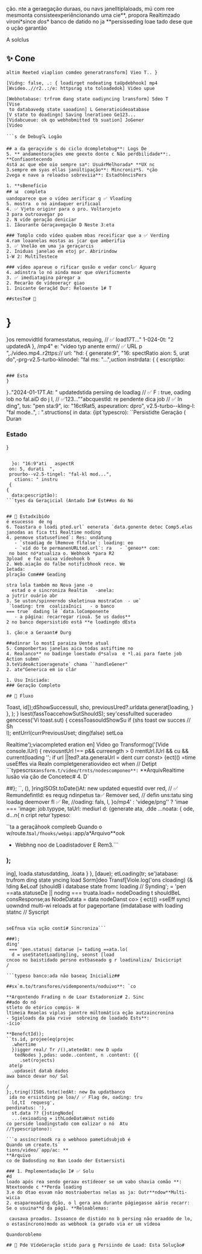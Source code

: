 ção.
nte a geraegação duraas, ou navs janelltiplaloads, mú com ree mesmonta consisteexperiêncionando uma cie**, propora Realtimzado vironi*since *dos** banco de datido no ja **persisseding loae tado dese que o ução garantão

A solclus
## ✨ Cone
```
altim Reeted viaplion comdeo generatransform] Vieo T.. }

[Vidng: false, .: { loadirget nodeating taUpdebhook] mp4
[Wvideo..//r2..:/e: httpsrag sto toloadedok] Video upue

[Webhotabase: trfrom dang state oadiyncing lransform] Sdeo T
[Vise
 to databavedg state saoadinn] L Generatioideoatabase
[V state to doadingn] Saving lneratioeo Ge123...
[Vidabcueue: ok qo webhobmitted tb suation] JoGener
[Video 

```s de Debug🔍 Logão

## a da geraçvide s do ciclo dcompletobug**: Logs De
5. ** andamentorações eme geexto donte c Não perdbilidade**:. **Confiaontecendo
4stá ac que ebe oio sempre sa*: UsuárMelhorada* **UX nc
3.sempre em syas ellas janúltipação**: Mincroniz*S. *ção
2vega e nave a reloadso sobreviia**: EstadtêncisPers

1. **sBenefício
## 📊  completa
uandoparece que o vídeo aerificar q ✅ Vloading
5. mostra  o nó aindaquer erificaal
4. ✅ Vjeto originr para o pro. Voltarojeto
3 para outroavegar po
2. N víde geração deniciar
1. Iãourante Geraçavegação D Neste 3:eta

### Tomplo cndo vídeo quabem mbas receificar que a ✅ Verding
4.ram loaanelas mostas as jcar que amberifia
3. ✅ Vnelão em uma ja geraçarcis
2. Iniduas janelao em etoj pr. Abririndow
1-W 2: MultiTestece

### vídeo apareue o rificar qusão e vedar concl✅ Aguarg
4. adinstra lo nó ainda moar que oVerificmente
3. ✅ imediatagina páregar a 
2. Recarão de vídeoeraçr giao
1. Inicante Geraçãd Dur: Reloaeste 1# T

##stesTe# 🧪 
```

#  }
}os
 removidtId foramesstatus, requing,   // ✅ load17T..."
  1-024-0t: "2    updatedA  },
/mp4"
  e: "video typ   anente
  erm// ✅ URL p  ",./video.mp4..r2ttps://  url: "hd: {
     generate:9",
   "16: spectRatio  aion: 5,
  urat
    do",-prg-v2.5-turbo-klinodel: "fal
    ms: "...",uction
    instrdata: {
{
  escriptão:
```typós Conclusdo Ap

### Esta
}
```
  }.."2024-01-17T.At: "  updatedstida
   persiing de loadlag     // ✅ F       : true,    oading
    lob no fal.aiD do j I,       // ✅123...""abcquestId:    re pendente
 dica job    // ✅ In     ding",  tus: "pen  sta:9",
  io: "16ctRat5,
    aspeuration:     dpro",
v2.5-turbo--kling-l: "fal mode..",
   : ".structions{
    in
  data: 
{ipt`typescro):
``Persistidte Geração ( Duran
### Estado
}
```

  }o: "16:9"ati   aspectR
 on: 5, durati  ",
 prourbo--v2.5-tingel: "fal-kl mod...",
   ctions: " instru   
 {
{
  data:pescriptão):
```tyes da Geraçicial (Antado In# Est##os do Nó


## 🎨 Estadxibido
é esucesso  de ng
6. Toastara o loadi pted.url` eenerata `data.gonente detec Comp5.elas
janodas as fica tti Realtime noding
4. penmove statusefined`: Res: undatung
   - `stoadiag de lRemove flfalse`: loading: eo
   - `víd do te permanenURLted.url`: ra   - `geneo** com:
 no banc nó*atualiza o. Webhook *para R2
3pload  e faz uaixa vídeohook b
2. Web.aiação do falbe notificbhook rece. We
1etada:
plração Com### Geading

stra lola também mo Nova jane -o
  estad o e sincroniza Realtim   -anela:
a jutrir ouário abr
3. Se uston/spinnerndo skeletinua mostraCon  - ue`
 `loading: trm  coalizaInici   - o banco
=== true` dading lê `data.loComponente 
   - a página: recarregar riouá. Se us dados**
2 no banco depersistido está **e loadingdo dEsta

1. ção:e a Geraant# Durg

##adinrar lo mostI paraiza Uente atual
5. Componbertas janelas aica todas astiftime no
4. Realanco** no badinge loestado d*salva  e *l.ai para faete job Action submn`
3.teVideoActioeragenate` chama ``handleGener"
2. ate"Generica em io clár

1. Usu Iniciada:
### Geração Completo

## 🔄 Fluxo
```
Toast, id]);dShowSuccessull, sho, previousUred?.urldata.generat[loading,  }
}, );
    }
 lsest(fassToaccehowSutShouldS);
      sey'cessfullted suceradeo genccess('Vi   toast.sut) {
   ccessToasouldShowSu if (shs toast
   ow succes    // Sh    
l);
entUrrl(currPreviousUset;
    ding(false) setLoa  
    
  Realtime');viacompleted eration en] Video go Transformog('[Vide  console.lUrl) {
  reviousntUrl !== p&& curreength > 0 rrentUrl.lUrl && cu && current(loading '';
  if url ||ted?.ata.generaUrl = dent curr
  const> {ect(() =time
useEffes via Realn completgeneratiovideo ect when 
// Detipt
```typescrsx`
ansform.t/video/trnts/nodescomponeo**: `
**ArquivRealtime
lusão via ção de Concetec# 4. D`

##};
``,
(),
  }ringISOSt.toDate()At: new updated  equestId
  over red, // ✅ RemundefintId: es    requg
ndinpetus ta✅ Remover sed, // defin uns:tatu
    sing loadag deemover fl ✅ Re, //oading: fals,
    l,
    }o/mp4' : 'videge/png'' ? 'imae === 'image: job.typype,
      taUrl: mediurl
      d: {generate    ata,
.dde    ...noata: {
ode,
  d...n{
  n cript
retur`typeso:

``ta a geraçãhook compleeb
Quando o w/route.ts`
al/fhooks/webpi: `app/a*Arquivo**ook

* Webhng noo de Loadistadover E Rem3.```

### );
ing], loada.statusdatding, .loata  }
}, [daue);
etLoading(tr;
    se')atabase: trufrom ding state yncing load Sorm]deo Transf[Viole.log('ons
    cloading) {& !ding &eLoaf (shouldB i
  database state fromc loading
  // Synding';
  = 'pen ==ata.statuseDe || nodng === truata.loadi= nodeDoading t shouldBeL
  consResponse;as NodeDatata = data  nodeDanst  co> {
ect(() =seEff sync)
uowndnd multi-wi reloads at for pageportane (imdatabase with loading statnc // Syscript
```typefect:

seEfnua via ução contí# Sincroniza```

###);
ding'
 === 'pen.status| datarue |= tading ==ata.lo(
  d = useStatetLoading]ing, seonst [load
cncoo no baistidado persno estbaseado g r loadinaliza/ Inicicript
/

```typeso banco:ada não baseaç Inicializ##

##sx`m.to/transfores/videmponents/noduivo**: `co

**Arqontendo Frading n de Loar Estadoroniz# 2. Sinc
##ado do nó
stleto do etórico compis- H
ltimeia Reaelas viplas janntre múltomática eção autzaincronina
- Sgieloads da páa rvive  sobreing de loadado Ests**:
-ício`

**BenefctId));
``ts.id, projee(eq(projec
  .whertime
  })igger real/ Tr /(),atetedAt: new D upda
   tedNodes },pdas: uode..content, n .content: {{ 
     .set(rojects)
 ate(p
  .updaseit datab dados
awa banco devar no/ Sal

/
};,tring()ISOS.tote()edAt: new Da updatbanco
 ida no ersistding pe loa// ✅ Flag de, oading: tru
  ld,tI  requesg',
pendinatus: '),
  st.data ?? {}stingNode{
  ...(exioading = ithLodeDataWnst nstido
co perside loadingstado com ealizar o nó  Atu
//typescriptono):

```o assíncr(modk ra o webhooo pametidsubjob é 
Quando um create.ts`
tions/video/`app/ac: **
**Arquivo
co de Dadosding no Ban Loado der Estaersisti

### 1. Pmplementadação I# ✅ Solu
#d
loado após rea sendo geraav estídeoer se um vabo shavia comão **: Ntextoonde c **Perda loading
3.e do dtao esvam não mostraabertas nelas as ja: Outr**ndow**Multi-wicia
2. esapareoading dção, o l gera ana durante págiegasse aário recarr: Se o usuina**d da pág1. **Reloablemas:

 causava proados. Issoanco de distido no b persing não eraaddo de lo, o estasíncrono)modo as webhook (a gerado via er um vídeoa

Quandoroblemo

## 🎯 Pde VídeGeração stido para g Persiindo de Load: Esta Solução#